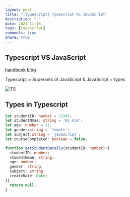 ```yaml
---
layout: post
title: "[Typescript] Typescript VS JavaScript"
description: " "
date: 2021-11-18
tags: [typescript]
comments: true
share: true
---
```


Typescript VS JavaScript
---
[handbook](https://www.typescriptlang.org/docs/handbook/typescript-in-5-minutes.html)
[blog](https://blog.naver.com/izure/221878735841)

Typescript = Supersets of JavaScript & JavaScript + types

![TS](https://serokell.io/files/0u/0ufu1q21.js-ts.jpg)


Types in Typescript
---

~~~~~Typescript
let studentID: number = 12345;
let studentNmae: string = 'Hi Kim';
let age: number = 21;
let gender:string = 'female';
let subject:string = 'javascript';
let courseCompleted: boolean = false;

function getStudentDatails(studentID: number):{
  studentID: number;
  studentNmae: string;
  age: number;
  gender: string;
  subject: string;
  createDate: Date;
}{
  return null;
}
~~~~~
